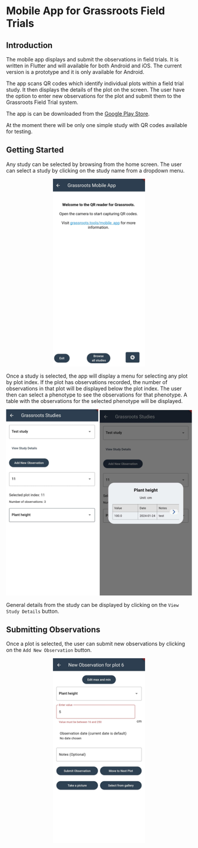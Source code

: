 # Mobile App for Grassroots Field Trials

## Introduction

The mobile app displays and submit the observations in field trials. It is written in Flutter and will available for both Android and iOS. The current version is a prototype and it is only available for Android.

The app scans QR codes which identify individual plots within a field trial study. It then displays the details of the plot on the screen. The user have the option to enter new  observations for the plot and submit them to the Grassroots Field Trial system.

The app is can be downloaded from the [Google Play Store](https://play.google.com/store/apps/details?id=tools.grassroots.qr_reader).

At the moment there will be only one simple study with QR codes available for testing. 

## Getting Started

Any study can be selected by browsing from the home screen. The user can select a study by clicking on the study name from a dropdown menu. 

<div align="center">
    <img src="screenshots/1_home.jpeg" width="250px"/>
</div>

Once a study is selected, the app will display a menu for selecting any plot by plot index. If the plot has observations recorded, the number of observations in that plot will be displayed below the plot index. The user then can select a phenotype to see the observations for that phenotype. A table with the observations for the selected phenotype will be displayed.
 
<div align="center">
    <img src="screenshots/2_study_page.jpeg" width="250px"/>
    <img src="screenshots/3_table_observations.jpeg" width="250px"/>
</div>

General details from the study can be displayed by clicking on the `View Study Details` button. 

## Submitting Observations

Once a plot is selected, the user can submit new observations by clicking on the `Add New Observation` button. 

<div align="center">
    <img src="screenshots/4_new_observation_form.jpeg" width="250px"/>
</div>